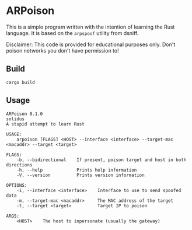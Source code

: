 ARPoison
========

This is a simple program written with the intention of learning the Rust language. It is based on the `arpspoof` utility from dsniff.

Disclaimer: This code is provided for educational purposes only. Don't poison networks you don't have permission to!

## Build
`cargo build`

## Usage
```
ARPoison 0.1.0
solidus
A stupid attempt to learn Rust

USAGE:
    arpoison [FLAGS] <HOST> --interface <interface> --target-mac <macaddr> --target <target>

FLAGS:
    -b, --bidirectional    If present, poison target and host in both directions
    -h, --help             Prints help information
    -V, --version          Prints version information

OPTIONS:
    -i, --interface <interface>    Interface to use to send spoofed data
    -m, --target-mac <macaddr>     The MAC address of the target
    -t, --target <target>          Target IP to poison

ARGS:
    <HOST>    The host to inpersonate (usually the gateway)
```
